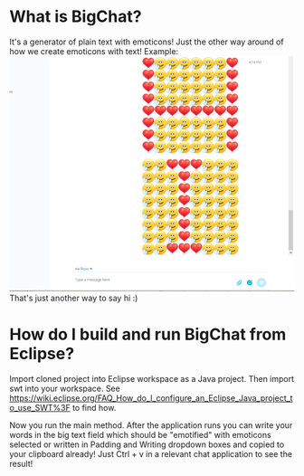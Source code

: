 # What is BigChat?

It's a generator of plain text with emoticons! Just the other way around of how we create emoticons with text!
Example:
![alt tag](https://raw.githubusercontent.com/MHRahman/BigChat/master/images/hi.png)
That's just another way to say hi :)

# How do I build and run BigChat from Eclipse?
Import cloned project into Eclipse workspace as a Java project.
Then import swt into your workspace. See https://wiki.eclipse.org/FAQ_How_do_I_configure_an_Eclipse_Java_project_to_use_SWT%3F to find how.

Now you run the main method.
After the application runs you can write your words in the big text field which should be "emotified" with emoticons selected or written in Padding and Writing dropdown boxes and copied to your clipboard already! Just Ctrl + v in a relevant chat application to see the result!
